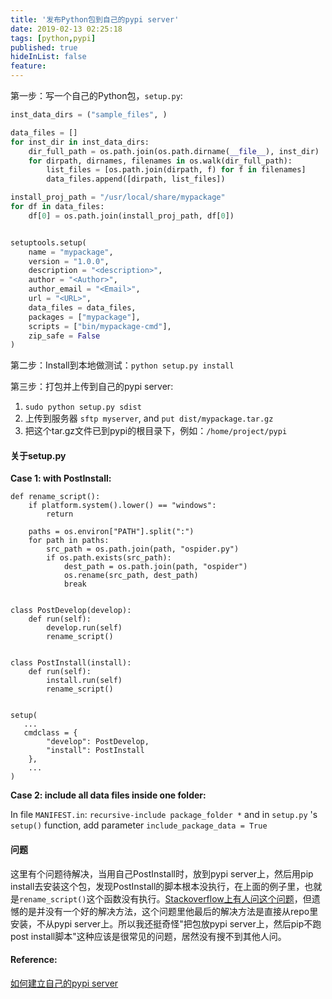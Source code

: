 ```yaml
---
title: '发布Python包到自己的pypi server'
date: 2019-02-13 02:25:18
tags: [python,pypi]
published: true
hideInList: false
feature: 
---
```

第一步：写一个自己的Python包，`setup.py`:
<!-- more -->


```python
inst_data_dirs = ("sample_files", )

data_files = []
for inst_dir in inst_data_dirs:
    dir_full_path = os.path.join(os.path.dirname(__file__), inst_dir)
    for dirpath, dirnames, filenames in os.walk(dir_full_path):
        list_files = [os.path.join(dirpath, f) for f in filenames]
        data_files.append([dirpath, list_files])

install_proj_path = "/usr/local/share/mypackage"
for df in data_files:
    df[0] = os.path.join(install_proj_path, df[0])


setuptools.setup(
    name = "mypackage",
    version = "1.0.0",
    description = "<description>",
    author = "<Author>",
    author_email = "<Email>",
    url = "<URL>",
    data_files = data_files,
    packages = ["mypackage"],
    scripts = ["bin/mypackage-cmd"],
    zip_safe = False
)
```

第二步：Install到本地做测试：`python setup.py install`

第三步：打包并上传到自己的pypi server:
1. `sudo python setup.py sdist`
2. 上传到服务器 `sftp myserver`, and `put dist/mypackage.tar.gz`
3. 把这个tar.gz文件已到pypi的根目录下，例如：`/home/project/pypi`

#### 关于setup.py

**Case 1: with PostInstall:**

```
def rename_script():
    if platform.system().lower() == "windows":
        return

    paths = os.environ["PATH"].split(":")
    for path in paths:
        src_path = os.path.join(path, "ospider.py")
        if os.path.exists(src_path):
            dest_path = os.path.join(path, "ospider")
            os.rename(src_path, dest_path)
            break


class PostDevelop(develop):
    def run(self):
        develop.run(self)
        rename_script()


class PostInstall(install):
    def run(self):
        install.run(self)
        rename_script()
 
 
setup(
   ...
   cmdclass = {
        "develop": PostDevelop,
        "install": PostInstall
    },
    ...
)
```


**Case 2: include all data files inside one folder:**

In file `MANIFEST.in`: `recursive-include package_folder *` and in `setup.py` 's `setup()` function, add parameter `include_package_data = True`

#### 问题

这里有个问题待解决，当用自己PostInstall时，放到pypi server上，然后用pip install去安装这个包，发现PostInstall的脚本根本没执行，在上面的例子里，也就是`rename_script()`这个函数没有执行。[Stackoverflow上有人问这个问题](https://stackoverflow.com/questions/44549600/custom-post-install-script-not-running-with-pip)，但遗憾的是并没有一个好的解决方法，这个问题里他最后的解决方法是直接从repo里安装，不从pypi server上。所以我还挺奇怪"把包放pypi server上，然后pip不跑post install脚本"这种应该是很常见的问题，居然没有搜不到其他人问。

#### Reference:
[如何建立自己的pypi server](https://linode.com/docs/applications/project-management/how-to-create-a-private-python-package-repository/)